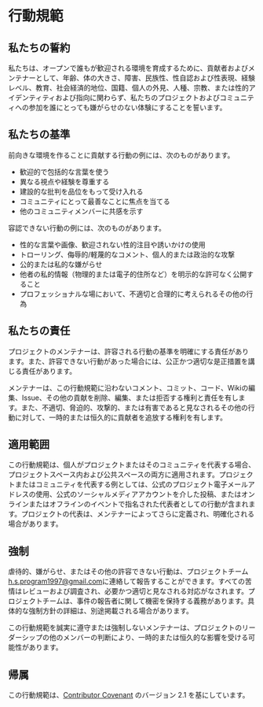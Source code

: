 # 行動規範

## 私たちの誓約

私たちは、オープンで誰もが歓迎される環境を育成するために、貢献者およびメンテナーとして、年齢、体の大きさ、障害、民族性、性自認および性表現、経験レベル、教育、社会経済的地位、国籍、個人の外見、人種、宗教、または性的アイデンティティおよび指向に関わらず、私たちのプロジェクトおよびコミュニティへの参加を誰にとっても嫌がらせのない体験にすることを誓います。

## 私たちの基準

前向きな環境を作ることに貢献する行動の例には、次のものがあります。

*   歓迎的で包括的な言葉を使う
*   異なる視点や経験を尊重する
*   建設的な批判を品位をもって受け入れる
*   コミュニティにとって最善なことに焦点を当てる
*   他のコミュニティメンバーに共感を示す

容認できない行動の例には、次のものがあります。

*   性的な言葉や画像、歓迎されない性的注目や誘いかけの使用
*   トローリング、侮辱的/軽蔑的なコメント、個人的または政治的な攻撃
*   公的または私的な嫌がらせ
*   他者の私的情報（物理的または電子的住所など）を明示的な許可なく公開すること
*   プロフェッショナルな場において、不適切と合理的に考えられるその他の行為

## 私たちの責任

プロジェクトのメンテナーは、許容される行動の基準を明確にする責任があります。また、許容できない行動があった場合には、公正かつ適切な是正措置を講じる責任があります。

メンテナーは、この行動規範に沿わないコメント、コミット、コード、Wikiの編集、Issue、その他の貢献を削除、編集、または拒否する権利と責任を有します。また、不適切、脅迫的、攻撃的、または有害であると見なされるその他の行動に対して、一時的または恒久的に貢献者を追放する権利を有します。

## 適用範囲

この行動規範は、個人がプロジェクトまたはそのコミュニティを代表する場合、プロジェクトスペース内および公共スペースの両方に適用されます。プロジェクトまたはコミュニティを代表する例としては、公式のプロジェクト電子メールアドレスの使用、公式のソーシャルメディアアカウントを介した投稿、またはオンラインまたはオフラインのイベントで指名された代表者としての行動が含まれます。プロジェクトの代表は、メンテナーによってさらに定義され、明確化される場合があります。

## 強制

虐待的、嫌がらせ、またはその他の許容できない行動は、プロジェクトチーム[h.s.program1997@gmail.com](h.s.program1997@gmail.com)に連絡して報告することができます。すべての苦情はレビューおよび調査され、必要かつ適切と見なされる対応がなされます。プロジェクトチームは、事件の報告者に関して機密を保持する義務があります。具体的な強制方針の詳細は、別途掲載される場合があります。

この行動規範を誠実に遵守または強制しないメンテナーは、プロジェクトのリーダーシップの他のメンバーの判断により、一時的または恒久的な影響を受ける可能性があります。

## 帰属

この行動規範は、[Contributor Covenant](https://www.contributor-covenant.org) のバージョン 2.1 を基にしています。
